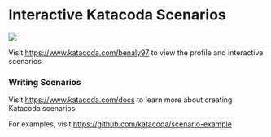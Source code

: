 # Interactive Katacoda Scenarios

[![](http://shields.katacoda.com/katacoda/benaly97/count.svg)](https://www.katacoda.com/benaly97 "Get your profile on Katacoda.com")

Visit https://www.katacoda.com/benaly97 to view the profile and interactive scenarios

### Writing Scenarios
Visit https://www.katacoda.com/docs to learn more about creating Katacoda scenarios

For examples, visit https://github.com/katacoda/scenario-example
